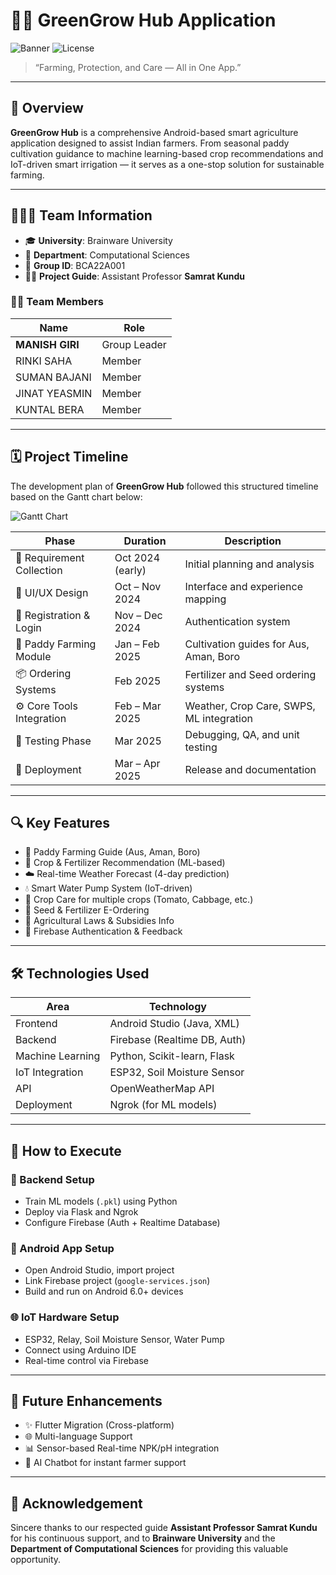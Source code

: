 # 🌿✨ GreenGrow Hub Application

![Banner](https://img.shields.io/badge/Project-GreenGrow_Hub-brightgreen?style=for-the-badge&logo=android)
![License](https://img.shields.io/badge/Type-Academic_Project-blueviolet?style=for-the-badge&logo=github)

> “Farming, Protection, and Care — All in One App.”

---

## 📘 Overview

**GreenGrow Hub** is a comprehensive Android-based smart agriculture application designed to assist Indian farmers. From seasonal paddy cultivation guidance to machine learning-based crop recommendations and IoT-driven smart irrigation — it serves as a one-stop solution for sustainable farming.

---

## 🧑‍🤝‍🧑 Team Information

- 🎓 **University**: Brainware University  
- 🏢 **Department**: Computational Sciences  
- 📌 **Group ID**: BCA22A001  
- 🧑‍🏫 **Project Guide**: Assistant Professor **Samrat Kundu**

### 👨‍💻 Team Members

| Name          | Role          |
|---------------|---------------|
| **MANISH GIRI** | Group Leader |
| RINKI SAHA     | Member        |
| SUMAN BAJANI   | Member        |
| JINAT YEASMIN  | Member        |
| KUNTAL BERA    | Member        |

---

## 🗓️ Project Timeline

The development plan of **GreenGrow Hub** followed this structured timeline based on the Gantt chart below:

![Gantt Chart](greengrow_gantt_chart.png)

| Phase                   | Duration         | Description |
|------------------------|------------------|-------------|
| 📍 Requirement Collection | Oct 2024 (early) | Initial planning and analysis |
| 🎨 UI/UX Design         | Oct – Nov 2024   | Interface and experience mapping |
| 🔐 Registration & Login | Nov – Dec 2024   | Authentication system |
| 🌾 Paddy Farming Module | Jan – Feb 2025   | Cultivation guides for Aus, Aman, Boro |
| 📦 Ordering Systems     | Feb 2025         | Fertilizer and Seed ordering systems |
| ⚙️ Core Tools Integration | Feb – Mar 2025   | Weather, Crop Care, SWPS, ML integration |
| 🧪 Testing Phase        | Mar 2025         | Debugging, QA, and unit testing |
| 🚀 Deployment           | Mar – Apr 2025   | Release and documentation |

---

## 🔍 Key Features

- 🌾 Paddy Farming Guide (Aus, Aman, Boro)
- 🧠 Crop & Fertilizer Recommendation (ML-based)
- ☁️ Real-time Weather Forecast (4-day prediction)
- 💧 Smart Water Pump System (IoT-driven)
- 🌱 Crop Care for multiple crops (Tomato, Cabbage, etc.)
- 🛒 Seed & Fertilizer E-Ordering
- 📜 Agricultural Laws & Subsidies Info
- 🔐 Firebase Authentication & Feedback

---

## 🛠️ Technologies Used

| Area           | Technology               |
|----------------|--------------------------|
| Frontend       | Android Studio (Java, XML) |
| Backend        | Firebase (Realtime DB, Auth) |
| Machine Learning | Python, Scikit-learn, Flask |
| IoT Integration | ESP32, Soil Moisture Sensor |
| API            | OpenWeatherMap API       |
| Deployment     | Ngrok (for ML models)     |

---

## 📌 How to Execute

### 🔧 Backend Setup

- Train ML models (`.pkl`) using Python
- Deploy via Flask and Ngrok
- Configure Firebase (Auth + Realtime Database)

### 📱 Android App Setup

- Open Android Studio, import project
- Link Firebase project (`google-services.json`)
- Build and run on Android 6.0+ devices

### 🌐 IoT Hardware Setup

- ESP32, Relay, Soil Moisture Sensor, Water Pump
- Connect using Arduino IDE
- Real-time control via Firebase

---

## 🚀 Future Enhancements

- ✨ Flutter Migration (Cross-platform)
- 🌐 Multi-language Support
- 📊 Sensor-based Real-time NPK/pH integration
- 🧠 AI Chatbot for instant farmer support

---

## 🙏 Acknowledgement

Sincere thanks to our respected guide **Assistant Professor Samrat Kundu** for his continuous support, and to **Brainware University** and the **Department of Computational Sciences** for providing this valuable opportunity.

